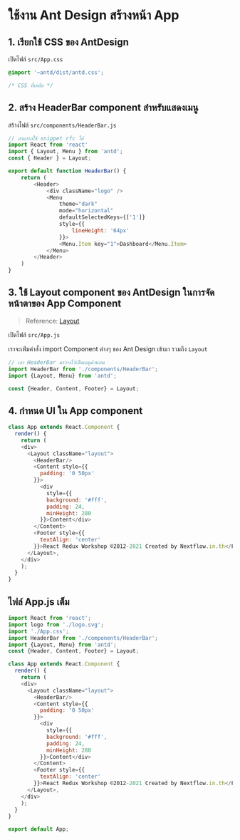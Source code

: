 

# ใช้งาน Ant Design สร้างหน้า App 

## 1. เรียกใช้ CSS ของ AntDesign

เปิดไฟล์ `src/App.css`

```css
@import '~antd/dist/antd.css';

/* CSS ที่เหลือ */
```

## 2. สร้าง HeaderBar component สำหรับแสดงเมนู

สร้างไฟล์​ `src/components/HeaderBar.js`

```js
// สามารถใช้ snippet rfc ได้
import React from 'react'
import { Layout, Menu } from 'antd';
const { Header } = Layout;

export default function HeaderBar() {
    return (
        <Header>
            <div className="logo" />
            <Menu
                theme="dark"
                mode="horizontal"
                defaultSelectedKeys={['1']}
                style={{
                    lineHeight: '64px'
                }}>
                <Menu.Item key="1">Dashboard</Menu.Item>
            </Menu>
        </Header>
    )
}
```

## 3. ใช้ Layout component ของ AntDesign ในการจัดหน้าตาของ App Component

> Reference: [Layout](https://ant.design/components/layout/) 

เปิดไฟล์ `src/App.js`

เราจะเพ่ิมคำสั่ง import Component ต่างๆ ของ Ant Design เข้ามา รวมถึง `Layout`

```js
// เอา HeaderBar มาวางไว้เป็นเมนูด้านบน
import HeaderBar from './components/HeaderBar';
import {Layout, Menu} from 'antd';

const {Header, Content, Footer} = Layout;
```


## 4. กำหนด UI ใน App component 


```js
class App extends React.Component {
  render() {
    return (
    <div>
      <Layout className="layout">
        <HeaderBar/>
        <Content style={{
          padding: '0 50px'
        }}>
          <div
            style={{
            background: '#fff',
            padding: 24,
            minHeight: 280
          }}>Content</div>
        </Content>
        <Footer style={{
          textAlign: 'center'
        }}>React Redux Workshop ©2012-2021 Created by Nextflow.in.th</Footer>
      </Layout>,
    </div>
    );
  }
}
```

## ไฟล์ App.js เต็ม

```js
import React from 'react';
import logo from './logo.svg';
import './App.css';
import HeaderBar from './components/HeaderBar';
import {Layout, Menu} from 'antd';
const {Header, Content, Footer} = Layout;

class App extends React.Component {
  render() {
    return (
    <div>
      <Layout className="layout">
        <HeaderBar/>
        <Content style={{
          padding: '0 50px'
        }}>
          <div
            style={{
            background: '#fff',
            padding: 24,
            minHeight: 280
          }}>Content</div>
        </Content>
        <Footer style={{
          textAlign: 'center'
        }}>React Redux Workshop ©2012-2021 Created by Nextflow.in.th</Footer>
      </Layout>,
    </div>
    );
  }
}

export default App;

```